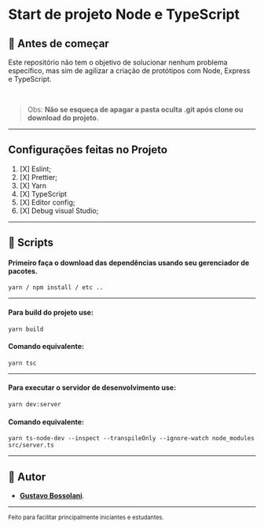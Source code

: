 # <b>Start</b> de projeto <b>Node</b> e <b>TypeScript</b>

## :construction: Antes de começar
<p>
    Este repositório não tem o objetivo de solucionar nenhum problema específico, mas sim de agilizar a criação de protótipos com Node, Express e TypeScript.
</p>
<br>
<blockquote>
    Obs: <b>Não se esqueça de apagar a pasta oculta .git após clone ou download do projeto.</b>
</blockquote>

---

<h2>Configurações feitas no Projeto</h2>
<ol>
    <li>[X] Eslint;</li>
    <li>[X] Prettier;</li>
    <li>[X] Yarn</li>
    <li>[X] TypeScript</li>
    <li>[X] Editor config;</li>
    <li>[X] Debug visual Studio;</li>
</ol>

---

## :memo: Scripts

<h4>
    Primeiro faça o download das dependências usando seu gerenciador de pacotes.
</h4>

```
yarn / npm install / etc ..
```

---

<h4>Para build do projeto use:</h4>

```
yarn build
```
<h4>Comando equivalente:</h4>

```
yarn tsc
```

---

<h4>Para executar o servidor de desenvolvimento use:</h4>

```
yarn dev:server
```
<h4>Comando equivalente:</h4>

```
yarn ts-node-dev --inspect --transpileOnly --ignore-watch node_modules src/server.ts
```
---
  ## :tada: Autor

  * **[Gustavo Bossolani](http://github.com/gustavo-bossolani)**.

---
<small>
   Feito para facilitar principalmente iniciantes e estudantes.
</small>

